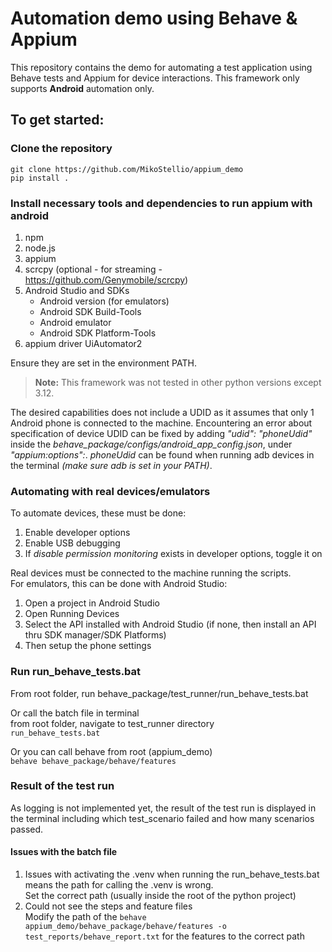 # Automation demo using Behave & Appium

This repository contains the demo for automating a test application using Behave tests and Appium for device 
interactions. This framework only supports **Android** automation only.
## To get started:
### Clone the repository

`git clone https://github.com/MikoStellio/appium_demo`  
`pip install .`

### Install necessary tools and dependencies to run appium with android
1. npm
2. node.js
3. appium
4. scrcpy (optional - for streaming - https://github.com/Genymobile/scrcpy)
5. Android Studio and SDKs
   * Android version (for emulators)
   * Android SDK Build-Tools
   * Android emulator
   * Android SDK Platform-Tools
6. appium driver UiAutomator2

Ensure they are set in the environment PATH.  

> **Note:** This framework was not tested in other python versions except 3.12.  

The desired capabilities does not include a UDID as it assumes that only 1 Android phone is connected to the machine. 
Encountering an error about specification of device UDID can be fixed by adding _"udid": "phoneUdid"_ inside the 
_behave_package/configs/android_app_config.json_, under _"appium:options":_. _phoneUdid_ can be found when running
adb devices in the terminal _(make sure adb is set in your PATH)_.

### Automating with real devices/emulators
To automate devices, these must be done:
1. Enable developer options
2. Enable USB debugging
3. If _disable permission monitoring_ exists in developer options, toggle it on

Real devices must be connected to the machine running the scripts.  
For emulators, this can be done with Android Studio:
1. Open a project in Android Studio
2. Open Running Devices 
3. Select the API installed with Android Studio (if none, then install an API thru SDK manager/SDK Platforms)
4. Then setup the phone settings

### Run run_behave_tests.bat
From root folder, run behave_package/test_runner/run_behave_tests.bat  

Or call the batch file in terminal  
from root folder, navigate to test_runner directory  
`run_behave_tests.bat`

Or you can call behave from root (appium_demo)  
`behave behave_package/behave/features`  

### Result of the test run
As logging is not implemented yet, the result of the test run is displayed in the terminal including which test_scenario
failed and how many scenarios passed.

#### Issues with the batch file
1. Issues with activating the .venv when running the run_behave_tests.bat means the path for calling the .venv is wrong.  
Set the correct path (usually inside the root of the python project)
2. Could not see the steps and feature files  
Modify the path of the `behave appium_demo/behave_package/behave/features -o test_reports/behave_report.txt` for the 
features to the correct path
